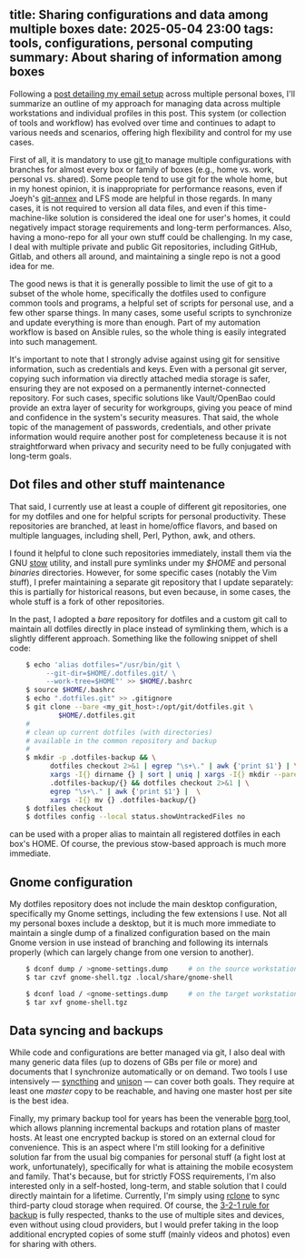 title: Sharing configurations and data among multiple boxes
date: 2025-05-04 23:00
tags: tools, configurations, personal computing  
summary: About sharing of information among boxes
---

Following a [post detailing my email setup](https://lovergine.com/my-geeky-email-setup-explained-to-humans.html) 
across multiple personal boxes,
I'll summarize an outline of my approach for managing data across multiple
workstations and individual profiles in this post. This system (or collection of
tools and workflow) has evolved over time and continues to adapt to various
needs and scenarios, offering high flexibility and control for my use cases.

First of all, it is mandatory to use [git ](https://git-scm.com/) to manage multiple 
configurations
with branches for almost every box or family of boxes (e.g., home vs. work,
personal vs. shared). Some people tend to use git for the whole home, but in my
honest opinion, it is inappropriate for performance reasons, even if Joeyh's
[git-annex](https://git-annex.branchable.com/) 
and LFS mode are helpful in those regards. In many cases, it is
not required to version all data files, and even if this time-machine-like
solution is considered the ideal one for user's homes, it could negatively
impact storage requirements and long-term performances. Also, having a mono-repo
for all your own stuff could be challenging. In my case, I deal with multiple
private and public Git repositories, including GitHub, Gitlab, and others all
around, and maintaining a single repo is not a good idea for me.

The good news is that it is generally possible to limit the use of git to a
subset of the whole home, specifically the dotfiles used to configure common
tools and programs, a helpful set of scripts for personal use, and a few other
sparse things. In many cases, some useful scripts to synchronize and update
everything is more than enough. Part of my automation workflow is based on
Ansible rules, so the whole thing is easily integrated into such management.
 
 It's important to note that I strongly advise against using git for sensitive
 information, such as credentials and keys. Even with a personal git server,
 copying such information via directly attached media storage is safer, ensuring
 they are not exposed on a permanently internet-connected repository. For such
 cases, specific solutions like Vault/OpenBao could provide an extra layer of
 security for workgroups, giving you peace of mind and confidence in the
 system's security measures. That said, the whole topic of the management of
 passwords, credentials, and other private information would require another
 post for completeness because it is not straightforward when privacy and
 security need to be fully conjugated with long-term goals.

## Dot files and other stuff maintenance 

That said, I currently use at least a couple of different git repositories, one
for my dotfiles and one for helpful scripts for personal productivity. These
repositories are branched, at least in home/office flavors, and based on
multiple languages, including shell, Perl, Python, awk, and others.

I found it helpful to clone such repositories immediately, install them via the
GNU [stow](https://www.gnu.org/software/stow/) utility, and install pure symlinks under my *$HOME* and personal
_binaries_ directories. However, for some specific cases (notably the Vim
stuff), I prefer maintaining a separate git repository that I update separately:
this is partially for historical reasons, but even because, in some cases, the
whole stuff is a fork of other repositories.

In the past, I adopted a _bare_ repository for dotfiles and a custom git call to
maintain all dotfiles directly in place instead of symlinking them, which is a
slightly different approach. Something like the following snippet of shell code:

```bash
	$ echo 'alias dotfiles="/usr/bin/git \
         --git-dir=$HOME/.dotfiles.git/ \
         --work-tree=$HOME"' >> $HOME/.bashrc
	$ source $HOME/.bashrc
	$ echo ".dotfiles.git" >> .gitignore
	$ git clone --bare <my_git_host>:/opt/git/dotfiles.git \
            $HOME/.dotfiles.git
    #
    # clean up current dotfiles (with directories) 
    # available in the common repository and backup
    #
	$ mkdir -p .dotfiles-backup && \
		  dotfiles checkout 2>&1 | egrep "\s+\." | awk {'print $1'} | \
		  xargs -I{} dirname {} | sort | uniq | xargs -I{} mkdir --parents \
          .dotfiles-backup/{} && dotfiles checkout 2>&1 | \
          egrep "\s+\." | awk {'print $1'} |  \
  		  xargs -I{} mv {} .dotfiles-backup/{}
	$ dotfiles checkout
	$ dotfiles config --local status.showUntrackedFiles no
```

can be used with a proper alias to maintain all registered dotfiles in each
box's HOME. Of course, the previous stow-based approach is much more immediate.

## Gnome configuration

My dotfiles repository does not include the main desktop configuration,
specifically my Gnome settings, including the few extensions I use. Not all my
personal boxes include a desktop, but it is much more immediate to maintain a
single dump of a finalized configuration based on the main Gnome version in use
instead of branching and following its internals properly (which can largely
change from one version to another).

```bash
	$ dconf dump / >gnome-settings.dump 	# on the source workstation
	$ tar czvf gnome-shell.tgz .local/share/gnome-shell

	$ dconf load / <gnome-settings.dump 	# on the target workstation
	$ tar xvf gnome-shell.tgz
```

## Data syncing and backups

While code and configurations are better managed via git, I also deal with many
generic data files (up to dozens of GBs per file or more) and documents that I
synchronize automatically or on demand. Two tools I use intensively —
[syncthing](https://syncthing.net/)
and [unison](https://www.cis.upenn.edu/~bcpierce/unison/) — can cover both goals. 
They require at least one _master_ copy to be
reachable, and having one master host per site is the best idea.

Finally, my primary backup tool for years has been the venerable 
[borg ](https://www.borgbackup.org/) tool,
which allows planning incremental backups and rotation plans of master hosts. At
least one encrypted backup is stored on an external cloud for convenience. This
is an aspect where I'm still looking for a definitive solution far from the
usual big companies for personal stuff (a fight lost at work, unfortunately),
specifically for what is attaining the mobile ecosystem and family. That's
because, but for strictly FOSS requirements, I'm also interested only in a
self-hosted, long-term, and stable solution that I could directly maintain for a
lifetime. Currently, I'm simply using [rclone](https://rclone.org/) 
to sync third-party cloud storage
when required.  Of course, the [3-2-1 rule for backup](https://en.wikipedia.org/wiki/Backup) 
is fully respected, thanks
to the use of multiple sites and devices, even without using cloud providers,
but I would prefer taking in the loop additional encrypted copies of some stuff
(mainly videos and photos) even for sharing with others. 
